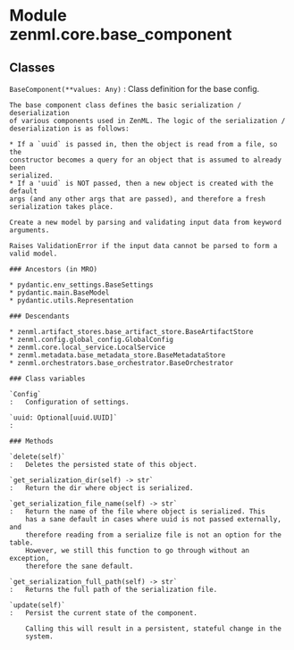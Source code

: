Module zenml.core.base_component
================================

Classes
-------

`BaseComponent(**values: Any)`
:   Class definition for the base config.
    
    The base component class defines the basic serialization / deserialization
    of various components used in ZenML. The logic of the serialization /
    deserialization is as follows:
    
    * If a `uuid` is passed in, then the object is read from a file, so the
    constructor becomes a query for an object that is assumed to already been
    serialized.
    * If a 'uuid` is NOT passed, then a new object is created with the default
    args (and any other args that are passed), and therefore a fresh
    serialization takes place.
    
    Create a new model by parsing and validating input data from keyword arguments.
    
    Raises ValidationError if the input data cannot be parsed to form a valid model.

    ### Ancestors (in MRO)

    * pydantic.env_settings.BaseSettings
    * pydantic.main.BaseModel
    * pydantic.utils.Representation

    ### Descendants

    * zenml.artifact_stores.base_artifact_store.BaseArtifactStore
    * zenml.config.global_config.GlobalConfig
    * zenml.core.local_service.LocalService
    * zenml.metadata.base_metadata_store.BaseMetadataStore
    * zenml.orchestrators.base_orchestrator.BaseOrchestrator

    ### Class variables

    `Config`
    :   Configuration of settings.

    `uuid: Optional[uuid.UUID]`
    :

    ### Methods

    `delete(self)`
    :   Deletes the persisted state of this object.

    `get_serialization_dir(self) ‑> str`
    :   Return the dir where object is serialized.

    `get_serialization_file_name(self) ‑> str`
    :   Return the name of the file where object is serialized. This
        has a sane default in cases where uuid is not passed externally, and
        therefore reading from a serialize file is not an option for the table.
        However, we still this function to go through without an exception,
        therefore the sane default.

    `get_serialization_full_path(self) ‑> str`
    :   Returns the full path of the serialization file.

    `update(self)`
    :   Persist the current state of the component.
        
        Calling this will result in a persistent, stateful change in the
        system.